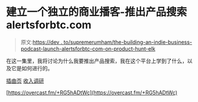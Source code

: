 # 建立一个独立的商业播客-推出产品搜索 alertsforbtc.com

> 原文:[https://dev . to/supremerumham/the-building-an-indie-business-podcast-launch-alertsforbtc-com-on-product-hunt-elk](https://dev.to/supremerumham/the-building-an-indie-business-podcast-launched-alertsforbtc-com-on-product-hunt-elk)

在这一集里，我将讨论为什么我要推出产品搜索，我在这个平台上学到了什么，以及它是如何进行的。

[插曲页](https://baib-podcast.com)
[收入调研](https://revenueresearch.co/)

[https://overcast.fm/+RG5hADtWc](https://overcast.fm/+RG5hADtWc)